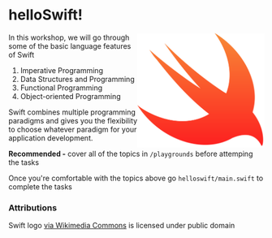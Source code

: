 # helloSwift! 

<img align="right" src="https://github.com/CreDataDrivMobApp/HelloSwift/blob/master/Media.xcassets/swift.imageset/swift.png?raw=true" width="250" alt="swift-logo">

In this workshop, we will go through some of the basic language features of Swift

1. Imperative Programming 
2. Data Structures and Programming
3. Functional Programming
4. Object-oriented Programming

Swift combines multiple programming paradigms and gives you the flexibility to choose whatever paradigm for your application development.

**Recommended -** cover all of the topics in `/playgrounds`  before attemping the tasks

Once you're comfortable with the topics above go `helloswift/main.swift` to complete the tasks

<a title="See page for author [Public domain], via Wikimedia Commons" href="https://commons.wikimedia.org/wiki/File:Swift_logo.svg"></a>

### Attributions 
Swift logo [via Wikimedia Commons](https://commons.wikimedia.org/wiki/File:Swift_logo.svg ) is licensed under public domain
